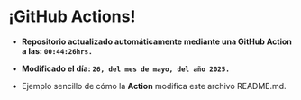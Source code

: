# ¡GitHub Actions!
* **Repositorio actualizado automáticamente mediante una GitHub Action a las: `00:44:26hrs.`**
* **Modificado el día: `26, del mes de mayo, del año 2025.`**

* Ejemplo sencillo de cómo la **Action** modifica este archivo README.md.
